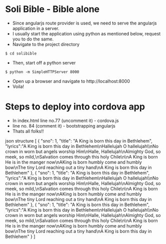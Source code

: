 # Soli Bible - Bible alone

* Since angularjs route provider is used, we need to serve the angularjs application in a server.
* I usually start the application using python as mentioned below, request you to do the same.
* Navigate to the project directory
```
$ cd solibible
```
* Then, start off a python server
```
$ python -m SimpleHTTPServer 8000
```
* Open up a browser and navigate to http://localhost:8000
* Voila!

# Steps to deploy into cordova app

* In index.html line no.77 (uncomment it) - cordova.js
* line no. 84 (comment it) - bootstrapping angularjs
* Thats all folks!!

json structure
[
  {
    "sno": 1,
    "title": "A King is born this day in Bethlehem",
    "lyrics":"A King is born this day in Bethlehem\\nHallelujah O hallelujah\\\nNo crown in worn but angels worship Him\\nHalle, Hallelujah\\nAlmighty God, so meek, so mild,\\nSalvation comes through this holy Chile\\n\\nA King is born He is in the manger now\\nAKing is born humbly come and humbly bow\\nThe tiny Lord reaching out a tiny hand\\nA King is born this day in Bethlehem"
  },
  {
    "sno": 1,
    "title": "A King is born this day in Bethlehem",
    "lyrics":"A King is born this day in Bethlehem\\nHallelujah O hallelujah\\\nNo crown in worn but angels worship Him\\nHalle, Hallelujah\\nAlmighty God, so meek, so mild,\\nSalvation comes through this holy Chile\\n\\nA King is born He is in the manger now\\nAKing is born humbly come and humbly bow\\nThe tiny Lord reaching out a tiny hand\\nA King is born this day in Bethlehem"
  },
  {
    "sno": 1,
    "title": "A King is born this day in Bethlehem",
    "lyrics":"A King is born this day in Bethlehem\\nHallelujah O hallelujah\\\nNo crown in worn but angels worship Him\\nHalle, Hallelujah\\nAlmighty God, so meek, so mild,\\nSalvation comes through this holy Chile\\n\\nA King is born He is in the manger now\\nAKing is born humbly come and humbly bow\\nThe tiny Lord reaching out a tiny hand\\nA King is born this day in Bethlehem"
  }
]
